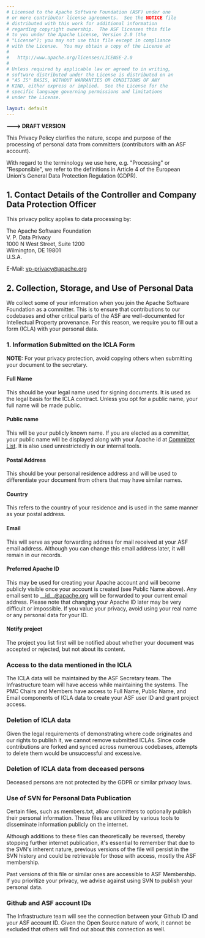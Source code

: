 ```yaml
---
# Licensed to the Apache Software Foundation (ASF) under one
# or more contributor license agreements.  See the NOTICE file
# distributed with this work for additional information
# regarding copyright ownership.  The ASF licenses this file
# to you under the Apache License, Version 2.0 (the
# "License"); you may not use this file except in compliance
# with the License.  You may obtain a copy of the License at
#
#   http://www.apache.org/licenses/LICENSE-2.0
#
# Unless required by applicable law or agreed to in writing,
# software distributed under the License is distributed on an
# "AS IS" BASIS, WITHOUT WARRANTIES OR CONDITIONS OF ANY
# KIND, either express or implied.  See the License for the
# specific language governing permissions and limitations
# under the License.

layout: default
---
```


**---> DRAFT VERSION**

This Privacy Policy clarifies the nature, scope and purpose of the processing of personal data
from committers (contributors with an ASF account).

With regard to the terminology we use here, e.g. "Processing" or "Responsible",
we refer to the definitions in Article 4 of the European Union's General Data Protection Regulation (GDPR).

## 1. Contact Details of the Controller and Company Data Protection Officer

This privacy policy applies to data processing by:   

The Apache Software Foundation  
V. P. Data Privacy  
1000 N West Street, Suite 1200  
Wilmington, DE  19801  
U.S.A.  

E-Mail: vp-privacy@apache.org

##  2. Collection, Storage, and Use of Personal Data

We collect some of your information when you join the Apache Software Foundation as a committer.
This is to ensure that contributions to our codebases and other critical parts 
of the ASF are well-documented for Intellectual Property provenance. 
For this reason, we require you to fill out a form (ICLA) with your personal data.

### 1. Information Submitted on the ICLA Form

**NOTE:** For your privacy protection, avoid copying others when submitting your document to the secretary.

#### Full Name

This should be your legal name used for signing documents. 
It is used as the legal basis for the ICLA contract. Unless you opt for a public name, 
your full name will be made public.

#### Public name

This will be your publicly known name. If you are elected as a committer, 
your public name will be displayed along with your Apache id at [Committer List](https://people.apache.org/committer-index.html). 
It is also used unrestrictedly in our internal tools.

#### Postal Address

This should be your personal residence address and will be used to differentiate your document from others that may have similar names.

#### Country

This refers to the country of your residence and is used in the same manner as 
your postal address.

#### Email

This will serve as your forwarding address for mail received at your ASF email address. 
Although you can change this email address later, it will remain in our records. 

#### Preferred Apache ID

This may be used for creating your Apache account and will become publicly visible 
once your account is created (see Public Name above). Any email sent to 
__id__@apache.org will be forwarded to your current email address.
Please note that changing your Apache ID later may be very difficult or impossible. 
If you value your privacy, avoid using your real name or any personal data for your ID.

#### Notify project

The project you list first will be notified about whether your document was 
accepted or rejected, but not about its content.

### Access to the data mentioned in the ICLA

The ICLA data will be maintained by the ASF Secretary team. 
The Infrastructure team  will have access while maintaining the systems. 
The PMC Chairs and Members have access to Full Name, Public Name, 
and Email components of ICLA data to create your ASF user ID and grant project access.

### Deletion of ICLA data

Given the legal requirements of demonstrating where code originates and our 
rights to publish it, we cannot remove submitted ICLAs. Since code contributions 
are forked and synced across numerous codebases, attempts to delete them would 
be unsuccessful and excessive.

### Deletion of ICLA data from deceased persons

Deceased persons are not protected by the GDPR or similar privacy laws.

### Use of SVN for Personal Data Publication

Certain files, such as members.txt, allow committers to optionally 
publish their personal information. These files are utilized by various tools 
to disseminate information publicly on the internet.

Although additions to these files can theoretically be reversed, thereby 
stopping further internet publication, it's essential to remember that 
due to the SVN's inherent nature, previous versions of the file will 
persist in the SVN history and could be retrievable for those with access,
mostly the ASF membership.

Past versions of this file or similar ones are accessible to ASF Membership. 
If you prioritize your privacy, we advise against using SVN to publish your personal data.

### Github and ASF account IDs

The Infrastructure team will see the connection between your Github ID and your ASF account ID.
Given the Open Source nature of work, it cannot be excluded that others will
find out about this connection as well.
